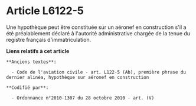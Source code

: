 # Article L6122-5

Une hypothèque peut être constituée sur un aéronef en construction s'il a été préalablement déclaré à l'autorité
administrative chargée de la tenue du registre français d'immatriculation.

**Liens relatifs à cet article**

	**Anciens textes**:

	  - Code de l'aviation civile - art. L122-5 (Ab), première phrase du dernier alinéa, hypothèque sur aéronef en construction

	**Codifié par**:

	  - Ordonnance n°2010-1307 du 28 octobre 2010 - art. (V)
